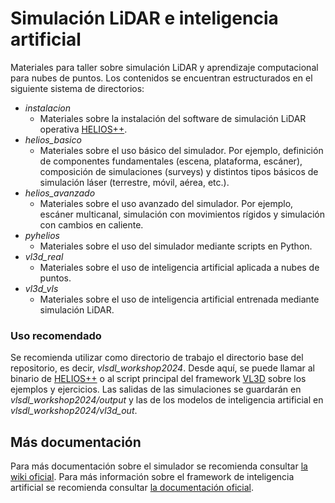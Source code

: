 # Simulación LiDAR e inteligencia artificial
Materiales para taller sobre simulación LiDAR y aprendizaje computacional para nubes de puntos. Los contenidos se encuentran estructurados en el siguiente sistema de directorios:



* *instalacion*
  * Materiales sobre la instalación del software de simulación LiDAR operativa [HELIOS++](https://github.com/3dgeo-heidelberg/helios).
* *helios_basico*
  * Materiales sobre el uso básico del simulador. Por ejemplo, definición de componentes fundamentales (escena, plataforma, escáner), composición de simulaciones (surveys) y distintos tipos básicos de simulación láser (terrestre, móvil, aérea, etc.).
* *helios_avanzado*
  * Materiales sobre el uso avanzado del simulador. Por ejemplo, escáner multicanal, simulación con movimientos rígidos y simulación con cambios en caliente.
* *pyhelios*
  * Materiales sobre el uso del simulador mediante scripts en Python.
* *vl3d_real*
  * Materiales sobre el uso de inteligencia artificial aplicada a nubes de puntos.
* *vl3d_vls*
  * Materiales sobre el uso de inteligencia artificial entrenada mediante simulación LiDAR.



### Uso recomendado

Se recomienda utilizar como directorio de trabajo el directorio base del repositorio, es decir, *vlsdl_workshop2024*. Desde aquí, se puede llamar al binario de [HELIOS++](https://github.com/3dgeo-heidelberg/helios) o al script principal del framework [VL3D](https://github.com/3dgeo-heidelberg/virtualearn3d/) sobre los ejemplos y ejercicios. Las salidas de las simulaciones se guardarán en *vlsdl_workshop2024/output* y las de los modelos de inteligencia artificial en *vlsdl_workshop2024/vl3d_out*. 



## Más documentación

Para más documentación sobre el simulador se recomienda consultar [la wiki oficial](https://github.com/3dgeo-heidelberg/helios/wiki). Para más información sobre el framework de inteligencia artificial se recomienda consultar [la documentación oficial](https://virtualearn3d.readthedocs.io/en/latest/).

